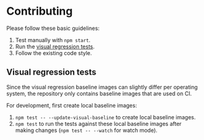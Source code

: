 # Contributing

Please follow these basic guidelines:

1. Test manually with `npm start`.
2. Run the [visual regression tests](#visual-regression-tests).
3. Follow the existing code style.

## Visual regression tests

Since the visual regression baseline images can slightly differ per operating
system, the repository only contains baseline images that are used on CI.

For development, first create local baseline images:

1. `npm test -- --update-visual-baseline` to create local baseline images.
2. `npm test` to run the tests against these local baseline images after making changes
   (`npm test -- --watch` for watch mode).
